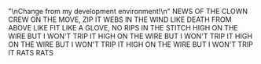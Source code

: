 "\nChange from my development environment!\n" 
NEWS OF THE CLOWN CREW ON THE MOVE, ZIP IT
WEBS IN THE WIND LIKE DEATH FROM ABOVE
LIKE FIT LIKE A GLOVE, NO RIPS IN THE STITCH
HIGH ON THE WIRE BUT I WON'T TRIP IT
HIGH ON THE WIRE BUT I WON'T TRIP IT
HIGH ON THE WIRE BUT I WON'T TRIP IT
HIGH ON THE WIRE BUT I WON'T TRIP IT
RATS RATS
